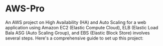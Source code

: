 # AWS-Pro
An AWS project on High Availability (HA) and Auto Scaling for a web  application using Amazon EC2 (Elastic Compute Cloud), ELB (Elastic Load Bala  ASG (Auto Scaling Group), and EBS (Elastic Block Store) involves several steps.  Here's a comprehensive guide to set up this project:
